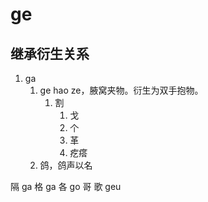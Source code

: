 # ge

## 继承衍生关系

1. ga
   1. ge hao ze，腋窝夹物。衍生为双手抱物。
      1. 割
         1. 戈
         2. 个
         3. 革
         4. 疙瘩
   2. 鸽，鸽声以名



隔 ga
格 ga
各 go
哥
歌 geu